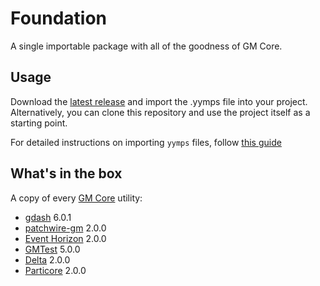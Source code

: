# Foundation

A single importable package with all of the goodness of GM Core.

## Usage

Download the [latest release](https://github.com/gm-core/foundation/releases) and import the .yymps file into your project. Alternatively, you can clone this repository and use the project itself as a starting point.

For detailed instructions on importing `yymps` files, follow [this guide](https://gmcore.io/installing.html)

## What's in the box

A copy of every [GM Core](https://gmcore.io) utility:

* [gdash](https://gmcore.io/gdash/) 6.0.1
* [patchwire-gm](https://gmcore.io/patchwire/) 2.0.0
* [Event Horizon](https://gmcore.io/event-horizon) 2.0.0
* [GMTest](https://gmcore.io/gmtest) 5.0.0
* [Delta](https://gmcore.io/delta) 2.0.0
* [Particore](https://gmcore.io/particore) 2.0.0
